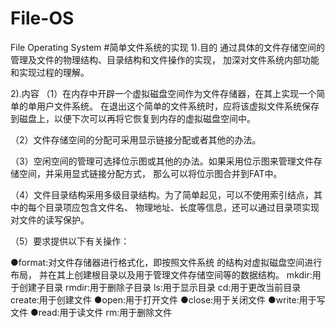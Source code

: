 # File-OS
File Operating System
#简单文件系统的实现
1).目的
通过具体的文件存储空间的管理及文件的物理结构、目录结构和文件操作的实现，
加深对文件系统内部功能和实现过程的理解。

2).内容
（1）在内存中开辟一个虚拟磁盘空间作为文件存储器，在其上实现一个简单的单用户文件系统。
在退出这个简单的文件系统时，应将该虚拟文件系统保存到磁盘上，以便下次可以再将它恢复到内存的虚拟磁盘空间中。

（2）文件存储空间的分配可采用显示链接分配或者其他的办法。

（3）空闲空间的管理可选择位示图或其他的办法。如果采用位示图来管理文件存储空间，并采用显式链接分配方式，
那么可以将位示图合并到FAT中。

（4）文件目录结构采用多级目录结构。为了简单起见，可以不使用索引结点，其中的每个目录项应包含文件名、
物理地址、长度等信息，还可以通过目录项实现对文件的读写保护。

（5）要求提供以下有关操作：

●format:对文件存储器进行格式化，即按照文件系统	的结构对虚拟磁盘空间进行布局，
并在其上创建根目录以及用于管理文件存储空间等的数据结构。
mkdir:用于创建子目录
rmdir:用于删除子目录
ls:用于显示目录
cd:用于更改当前目录
create:用于创建文件
●open:用于打开文件
●close:用于关闭文件
●write:用于写文件
●read:用于读文件
rm:用于删除文件


